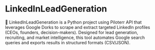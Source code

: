 # LinkedInLeadGeneration
🚀 LinkedInLeadGeneration is a Python project using Piloterr API that leverages Google Dorks to scrape and extract targeted LinkedIn profiles (CEOs, founders, decision-makers). Designed for lead generation, recruiting, and market intelligence, this tool automates Google search queries and exports results in structured formats (CSV/JSON).
